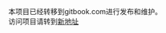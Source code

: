 本项目已经转移到gitbook.com进行发布和维护。  
访问项目请转到[新地址](https://www.gitbook.com/book/kemin_yu/robot-framework-book-from-ykm/details)  